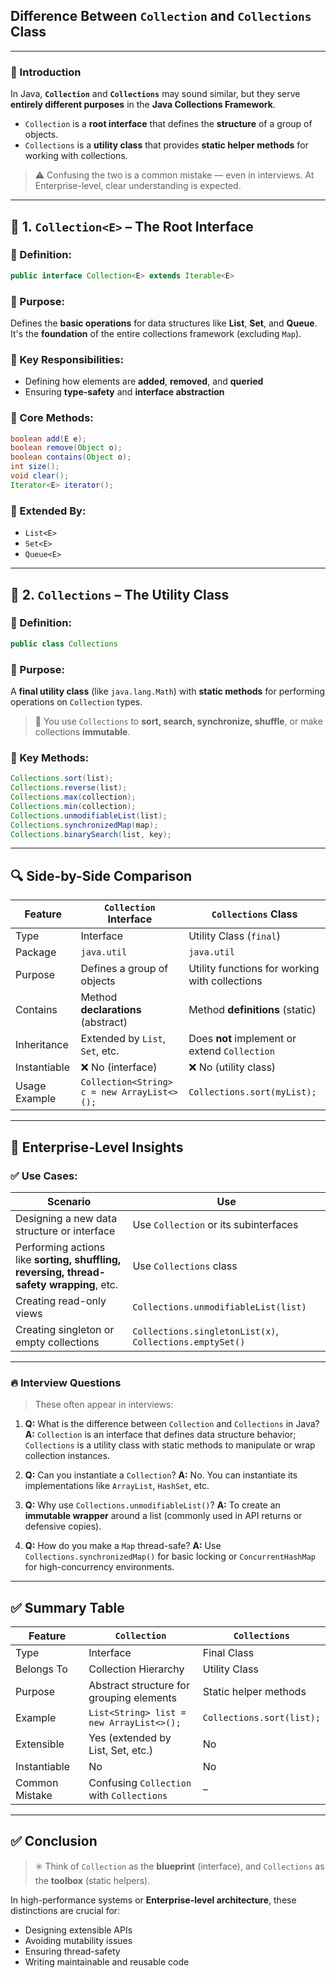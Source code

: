 

## **Difference Between `Collection` and `Collections` Class**

---

### 🔷 Introduction

In Java, **`Collection`** and **`Collections`** may sound similar, but they serve **entirely different purposes** in the **Java Collections Framework**.

* `Collection` is a **root interface** that defines the **structure** of a group of objects.
* `Collections` is a **utility class** that provides **static helper methods** for working with collections.

> ⚠️ Confusing the two is a common mistake — even in interviews. At Enterprise-level, clear understanding is expected.

---

## 🔹 1. `Collection<E>` – **The Root Interface**

### 🔸 Definition:

```java
public interface Collection<E> extends Iterable<E>
```

### 🔸 Purpose:

Defines the **basic operations** for data structures like **List**, **Set**, and **Queue**. It's the **foundation** of the entire collections framework (excluding `Map`).

### 🔸 Key Responsibilities:

* Defining how elements are **added**, **removed**, and **queried**
* Ensuring **type-safety** and **interface abstraction**

### 🔸 Core Methods:

```java
boolean add(E e);
boolean remove(Object o);
boolean contains(Object o);
int size();
void clear();
Iterator<E> iterator();
```

### 🔸 Extended By:

* `List<E>`
* `Set<E>`
* `Queue<E>`

---

## 🔹 2. `Collections` – **The Utility Class**

### 🔸 Definition:

```java
public class Collections
```

### 🔸 Purpose:

A **final utility class** (like `java.lang.Math`) with **static methods** for performing operations on `Collection` types.

> 🔧 You use `Collections` to **sort, search, synchronize, shuffle**, or make collections **immutable**.

### 🔸 Key Methods:

```java
Collections.sort(list);
Collections.reverse(list);
Collections.max(collection);
Collections.min(collection);
Collections.unmodifiableList(list);
Collections.synchronizedMap(map);
Collections.binarySearch(list, key);
```

---

## 🔍 Side-by-Side Comparison

| Feature       | `Collection` Interface                      | `Collections` Class                            |
| ------------- | ------------------------------------------- | ---------------------------------------------- |
| Type          | Interface                                   | Utility Class (`final`)                        |
| Package       | `java.util`                                 | `java.util`                                    |
| Purpose       | Defines a group of objects                  | Utility functions for working with collections |
| Contains      | Method **declarations** (abstract)          | Method **definitions** (static)                |
| Inheritance   | Extended by `List`, `Set`, etc.             | Does **not** implement or extend `Collection`  |
| Instantiable  | ❌ No (interface)                            | ❌ No (utility class)                           |
| Usage Example | `Collection<String> c = new ArrayList<>();` | `Collections.sort(myList);`                    |

---

## 🧠 Enterprise-Level Insights

### ✅ Use Cases:

| Scenario                                                                                | Use                                                      |
| --------------------------------------------------------------------------------------- | -------------------------------------------------------- |
| Designing a new data structure or interface                                             | Use `Collection` or its subinterfaces                    |
| Performing actions like **sorting, shuffling, reversing, thread-safety wrapping**, etc. | Use `Collections` class                                  |
| Creating read-only views                                                                | `Collections.unmodifiableList(list)`                     |
| Creating singleton or empty collections                                                 | `Collections.singletonList(x)`, `Collections.emptySet()` |

---

### 🔥 Interview Questions

> These often appear in interviews:

1. **Q:** What is the difference between `Collection` and `Collections` in Java?
   **A:** `Collection` is an interface that defines data structure behavior; `Collections` is a utility class with static methods to manipulate or wrap collection instances.

2. **Q:** Can you instantiate a `Collection`?
   **A:** No. You can instantiate its implementations like `ArrayList`, `HashSet`, etc.

3. **Q:** Why use `Collections.unmodifiableList()`?
   **A:** To create an **immutable wrapper** around a list (commonly used in API returns or defensive copies).

4. **Q:** How do you make a `Map` thread-safe?
   **A:** Use `Collections.synchronizedMap()` for basic locking or `ConcurrentHashMap` for high-concurrency environments.

---

## ✅ Summary Table

| Feature        | `Collection`                              | `Collections`             |
| -------------- | ----------------------------------------- | ------------------------- |
| Type           | Interface                                 | Final Class               |
| Belongs To     | Collection Hierarchy                      | Utility Class             |
| Purpose        | Abstract structure for grouping elements  | Static helper methods     |
| Example        | `List<String> list = new ArrayList<>();`  | `Collections.sort(list);` |
| Extensible     | Yes (extended by List, Set, etc.)         | No                        |
| Instantiable   | No                                        | No                        |
| Common Mistake | Confusing `Collection` with `Collections` | –                         |

---

## ✅ Conclusion

> ✳️ Think of `Collection` as the **blueprint** (interface), and `Collections` as the **toolbox** (static helpers).

In high-performance systems or **Enterprise-level architecture**, these distinctions are crucial for:

* Designing extensible APIs
* Avoiding mutability issues
* Ensuring thread-safety
* Writing maintainable and reusable code

